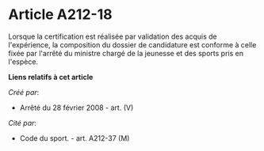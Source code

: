 # Article A212-18

Lorsque la certification est réalisée par validation des acquis de l'expérience, la composition du dossier de candidature est
conforme à celle fixée par l'arrêté du ministre chargé de la jeunesse et des sports pris en l'espèce.

**Liens relatifs à cet article**

_Créé par_:

  - Arrêté du 28 février 2008 - art. (V)

_Cité par_:

  - Code du sport. - art. A212-37 (M)
